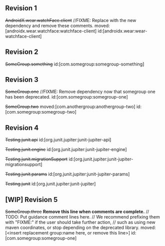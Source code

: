 ## Revision 1

~~AndroidX.wear.watchFace.client~~
//FIXME: Replace with the new dependency and remove these comments.
moved:[androidx.wear.watchface:watchface-client]
id:[androidx.wear:wear-watchface-client]

## Revision 2

~~SomeGroup.something~~
id:[com.somegroup:somegroup-something]

## Revision 3

~~SomeGroup.one~~
//FIXME: Remove dependency now that somegroup one has been deprecated.
id:[com.somegroup:somegroup-one]

~~SomeGroup.two~~
moved:[com.anothergroup:anothergroup-two]
id:[com.somegroup:somegroup-two]

## Revision 4

~~Testing.junit.api~~
id:[org.junit.jupiter:junit-jupiter-api]

~~Testing.junit.engine~~
id:[org.junit.jupiter:junit-jupiter-engine]

~~Testing.junit.migrationSupport~~
id:[org.junit.jupiter:junit-jupiter-migrationsupport]

~~Testing.junit.params~~
id:[org.junit.jupiter:junit-jupiter-params]

~~Testing.junit~~
id:[org.junit.jupiter:junit-jupiter]

## [WIP] Revision 5

~~SomeGroup.three~~
**Remove this line when comments are complete.**
// TODO: Put guidance comment lines here.
// We recommend prefixing them with "FIXME:" if the user should take further action,
// such as using new maven coordinates, or stop depending on the deprecated library.
moved:[<insert replacement group:name here, or remove this line>]
id:[com.somegroup:somegroup-one]
